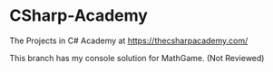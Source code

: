 # CSharp-Academy
The Projects in C# Academy at https://thecsharpacademy.com/

This branch has my console solution for MathGame. (Not Reviewed)
